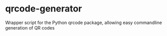 # qrcode-generator
Wrapper script for the Python qrcode package, allowing easy commandline generation of QR codes
